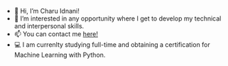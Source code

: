 - 👋 Hi, I’m Charu Idnani!
- 👀 I’m interested in any opportunity where I get to develop my technical and interpersonal skills.
- 📫 You can contact me <a href="mailto:cidnani1001@gmail.com"> here! </a>
- 💻 I am currenlty studying full-time and obtaining a certification for Machine Learning with Python.

